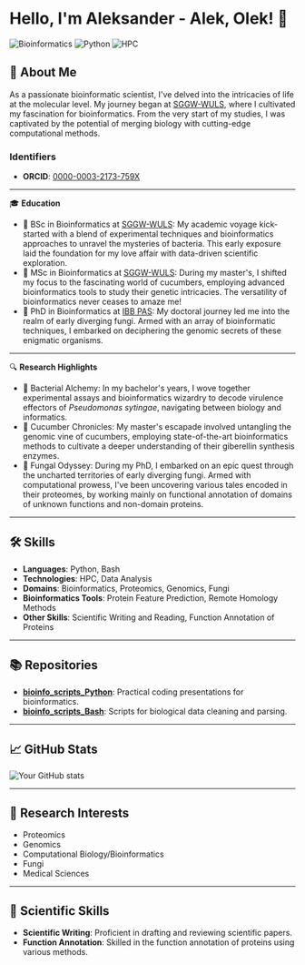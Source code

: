 # Hello, I'm Aleksander - Alek, Olek! 👋

![Bioinformatics](https://img.shields.io/badge/Bioinformatics-Researcher-blue)
![Python](https://img.shields.io/badge/Python-Proficient-green)
![HPC](https://img.shields.io/badge/HPC-Proficient-green)

## 📌 About Me

As a passionate bioinformatic scientist, I've delved into the intricacies of life at the molecular level. My journey began at [SGGW-WULS](https://www.sggw.pl/en), where I cultivated my fascination for bioinformatics. From the very start of my studies, I was captivated by the potential of merging biology with cutting-edge computational methods.

### Identifiers

- **ORCID**: [0000-0003-2173-759X](https://orcid.org/0000-0003-2173-759X)

---

🎓 **Education**
- 🧬 BSc in Bioinformatics at [SGGW-WULS](https://www.sggw.edu.pl/en/): My academic voyage kick-started with a blend of experimental techniques and bioinformatics approaches to unravel the mysteries of bacteria. This early exposure laid the foundation for my love affair with data-driven scientific exploration.
- 🥒 MSc in Bioinformatics at [SGGW-WULS](https://www.sggw.edu.pl/en/): During my master's, I shifted my focus to the fascinating world of cucumbers, employing advanced bioinformatics tools to study their genetic intricacies. The versatility of bioinformatics never ceases to amaze me!
- 🍄 PhD in Bioinformatics at [IBB PAS](https://ibb.edu.pl/en/): My doctoral journey led me into the realm of early diverging fungi. Armed with an array of bioinformatic techniques, I embarked on deciphering the genomic secrets of these enigmatic organisms.

---

🔍 **Research Highlights**
- 🦠 Bacterial Alchemy: In my bachelor's years, I wove together experimental assays and bioinformatics wizardry to decode virulence effectors of _Pseudomonas sytingae_, navigating between biology and informatics.
- 🥒 Cucumber Chronicles: My master's escapade involved untangling the genomic vine of cucumbers, employing state-of-the-art bioinformatics methods to cultivate a deeper understanding of their giberellin synthesis enzymes.
- 🍄 Fungal Odyssey: During my PhD, I embarked on an epic quest through the uncharted territories of early diverging fungi. Armed with computational prowess, I've been uncovering various tales encoded in their proteomes, by working mainly on functional annotation of domains of unknown functions and non-domain proteins.

---

## 🛠 Skills

- **Languages**: Python, Bash
- **Technologies**: HPC, Data Analysis
- **Domains**: Bioinformatics, Proteomics, Genomics, Fungi
- **Bioinformatics Tools**: Protein Feature Prediction, Remote Homology Methods
- **Other Skills**: Scientific Writing and Reading, Function Annotation of Proteins

---

## 📚 Repositories

- **[bioinfo_scripts_Python](https://github.com/a-kossakowski/bioinfo_scripts_Python)**: Practical coding presentations for bioinformatics.
- **[bioinfo_scripts_Bash](https://github.com/a-kossakowski/bioinfo_scripts_Bash)**: Scripts for biological data cleaning and parsing.

---

## 📈 GitHub Stats

![Your GitHub stats](https://github-readme-stats.vercel.app/api?username=a-kossakowski&show_icons=true&theme=radical)

---

## 🎯 Research Interests

- Proteomics
- Genomics
- Computational Biology/Bioinformatics
- Fungi
- Medical Sciences

---

## 📝 Scientific Skills

- **Scientific Writing**: Proficient in drafting and reviewing scientific papers.
- **Function Annotation**: Skilled in the function annotation of proteins using various methods.


